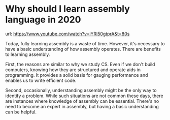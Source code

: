 # Why should I learn assembly language in 2020

url: https://www.youtube.com/watch?v=iYRl50gtprA&t=80s

Today, fully learning assembly is a waste of time.
However, it's necessary to have a basic understanding of how assembly operates.
There are benefits to learning assembly.

First, the reasons are similar to why we study CS.
Even if we don't build computers, knowing how they are structured and operate aids in programming. It provides a solid basis for gauging performance and enables us to write efficient code.

Second, occasionally, understanding assembly might be the only way to identify a problem.
While such situations are not common these days, there are instances where knowledge of assembly can be essential.
There's no need to become an expert in assembly, but having a basic understanding can be helpful.
